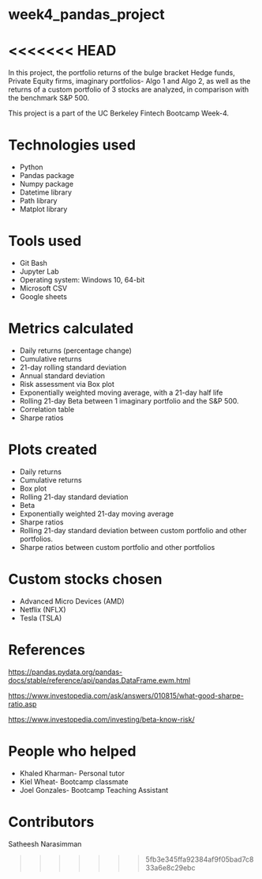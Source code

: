 # week4_pandas_project

<<<<<<< HEAD
=======
In this project, the portfolio returns of the bulge bracket Hedge funds, Private Equity firms, imaginary portfolios- Algo 1 and Algo 2, as well as the returns of a custom portfolio of 3 stocks are analyzed, in comparison with the benchmark S&P 500. 

This project is a part of the UC Berkeley Fintech Bootcamp Week-4.

# Technologies used
- Python
- Pandas package
- Numpy package
- Datetime library
- Path library
- Matplot library

# Tools used
- Git Bash
- Jupyter Lab
- Operating system: Windows 10, 64-bit
- Microsoft CSV
- Google sheets

# Metrics calculated
- Daily returns (percentage change)
- Cumulative returns
- 21-day rolling standard deviation
- Annual standard deviation
- Risk assessment via Box plot
- Exponentially weighted moving average, with a 21-day half life
- Rolling 21-day Beta between 1 imaginary portfolio and the S&P 500.
- Correlation table
- Sharpe ratios

# Plots created
- Daily returns
- Cumulative returns
- Box plot
- Rolling 21-day standard deviation
- Beta
- Exponentially weighted 21-day moving average
- Sharpe ratios
- Rolling 21-day standard deviation between custom portfolio and other portfolios.
- Sharpe ratios between custom portfolio and other portfolios

# Custom stocks chosen
- Advanced Micro Devices (AMD)
- Netflix (NFLX)
- Tesla (TSLA)

# References
https://pandas.pydata.org/pandas-docs/stable/reference/api/pandas.DataFrame.ewm.html

https://www.investopedia.com/ask/answers/010815/what-good-sharpe-ratio.asp

https://www.investopedia.com/investing/beta-know-risk/

# People who helped
- Khaled Kharman- Personal tutor
- Kiel Wheat- Bootcamp classmate
- Joel Gonzales- Bootcamp Teaching Assistant

# Contributors
Satheesh Narasimman
>>>>>>> 5fb3e345ffa92384af9f05bad7c833a6e8c29ebc
